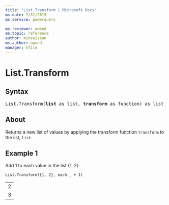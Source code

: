 ```yaml
---
title: "List.Transform | Microsoft Docs"
ms.date: 7/31/2019
ms.service: powerquery

ms.reviewer: owend
ms.topic: reference
author: minewiskan
ms.author: owend
manager: kfile
---
```

# List.Transform

## Syntax

<pre>
List.Transform(<b>list</b> as list, <b>transform</b> as function) as list
</pre>
  
## About  
Returns a new list of values by applying the transform function `transform` to the list, `list`.

## Example 1
Add 1 to each value in the list {1, 2}.

```powerquery-m
List.Transform({1, 2}, each _ + 1)
```

<table> <tr><td>2</td></tr> <tr><td>3</td></tr> </table>
